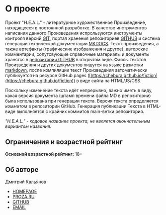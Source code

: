 # О проекте

Проект "H.E.A.L." - литературное художественное Произведение, находящееся в постоянной разработке. В качестве инструментов написания данного Произведения испрользуются инструменты контроля версий [GIT](https://git-scm.com/), портал хранения репозиториев [GITHUB](https://github.com) и система генерации технической документации [MKDOCS](https://www.mkdocs.org/). Текст произведения, а также артефакты (графические изображения и другое), авторские комментарии, сопутсвующие справочные материалы и документы хранятся в [репозитории GITHUB](https://github.com/Chebura/fiction) в открытом виде. Файлы текстов Произведения и других документов пишутся на языке разметки [markdown](https://ru.wikipedia.org/wiki/Markdown), после компиляции текст Произведения автоматически публикуется на ресурсе GitHub pages ([https://chebura.github.io/fiction](https://chebura.github.io/fiction)) в виде сайта на HTML/JS/CSS.

Поскольку изменение текста идёт непрерывно, важно иметь в виду, какая версия документа (штамп времени файла MD в репозитории) была использована при генерации текста. Версия текста определяется _коммитом_ в репозитории GitHub. Генерация публикации Текста в HTML-виде выполняется с крайних коммитов main-ветки репозитория.

*"H.E.A.L." - кодовое название проекта, не является окончательным вариантом названия.*

## Ограничения и возрастной рейтинг

**Основной возрастной рейтинг:** 18+

## Об авторе

Дмитрий Кальянов

* [HOMEPAGE](http://mrald.narod.ru/)
* [PROZA.RU](https://proza.ru/avtor/mrald)
* [GITHUB](https://https://github.com/chebura)
* [EMAIL](mailto://mrald@yandex.ru)